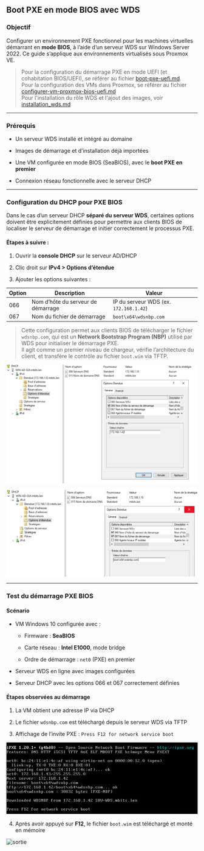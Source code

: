 ## Boot PXE en mode BIOS avec WDS

### Objectif

Configurer un environnement PXE fonctionnel pour les machines virtuelles démarrant en **mode BIOS**, à l’aide d’un serveur WDS sur Windows Server 2022. Ce guide s’applique aux environnements virtualisés sous Proxmox VE.

> Pour la configuration du démarrage PXE en mode UEFI (et cohabitation BIOS/UEFI), se référer au fichier [boot-pxe-uefi.md](./boot_pxe_uefi.md).  
> Pour la configuration des VMs dans Proxmox, se référer au fichier [configurer-vm-proxmox-bios-uefi.md](./configurer-vm-proxmox-bios-uefi.md)  
> Pour l'installation du rôle WDS et l'ajout des images, voir [installation_wds.md](./installation_wds.md)

---

### Prérequis

- Un serveur WDS installé et intégré au domaine
    
- Images de démarrage et d’installation déjà importées
    
- Une VM configurée en mode BIOS (SeaBIOS), avec le **boot PXE en premier**
    
- Connexion réseau fonctionnelle avec le serveur DHCP
    

---

### Configuration du DHCP pour PXE BIOS

Dans le cas d’un serveur DHCP **séparé du serveur WDS**, certaines options doivent être explicitement définies pour permettre aux clients BIOS de localiser le serveur de démarrage et initier correctement le processus PXE.

#### Étapes à suivre :

1. Ouvrir la **console DHCP** sur le serveur AD/DHCP
    
2. Clic droit sur **IPv4 > Options d’étendue**
    
3. Ajouter les options suivantes :
    

|Option|Description|Valeur|
|---|---|---|
|066|Nom d’hôte du serveur de démarrage|IP du serveur WDS (ex. `172.168.1.42`)|
|067|Nom du fichier de démarrage|`boot\x64\wdsnbp.com`|

> Cette configuration permet aux clients BIOS de télécharger le fichier `wdsnbp.com`, qui est un **Network Bootstrap Program (NBP)** utilisé par WDS pour initialiser le démarrage PXE.  
> Il agit comme un premier niveau de chargeur, vérifie l’architecture du client, et transfère le contrôle au fichier `boot.wim` via TFTP.


![sortie](/captures/options_66_67_DHCP.png)
    
![sortie](/captures/option_67_DHCP.png)
    

---

### Test du démarrage PXE BIOS

#### Scénario

- VM Windows 10 configurée avec :
    
    - Firmware : **SeaBIOS**
        
    - Carte réseau : **Intel E1000**, mode bridge
        
    - Ordre de démarrage : `net0` (PXE) en premier
        
- Serveur WDS en ligne avec images configurées
    
- Serveur DHCP avec les options 066 et 067 correctement définies
    

#### Étapes observées au démarrage

1. La VM obtient une adresse IP via DHCP
    
2. Le fichier `wdsnbp.com` est téléchargé depuis le serveur WDS via TFTP
    
3. Affichage de l’invite PXE : `Press F12 for network service boot`  

![sortie](/captures/boot_pxe_cli10_bios_ok.png)

4. Après avoir appuyé sur **F12**, le fichier `boot.wim` est téléchargé et monté en mémoire
    

![sortie](/captures/démarrage_mode_bios_cli10.png)
